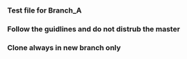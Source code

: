 ### Test file for Branch_A ###

### Follow the guidlines and do not distrub the master ###

### Clone always in new branch only ###
